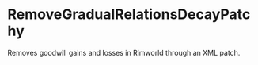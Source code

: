 # RemoveGradualRelationsDecayPatchy
Removes goodwill gains and losses in Rimworld through an XML patch.
